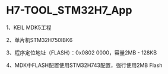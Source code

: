 # H7-TOOL_STM32H7_App
1、KEIL MDK5工程

2、单片机STM32H750IBK6

3、程序定位地址（FLASH）：0x0802 0000，容量2MB - 128KB

4、MDK中FLASH配置使用STM32H743配置，强行使用2MB Flash
